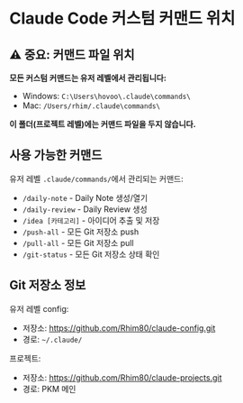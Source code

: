 # Claude Code 커스텀 커맨드 위치

## ⚠️ 중요: 커맨드 파일 위치

**모든 커스텀 커맨드는 유저 레벨에서 관리됩니다:**

- Windows: `C:\Users\hovoo\.claude\commands\`
- Mac: `/Users/rhim/.claude\commands\`

**이 폴더(프로젝트 레벨)에는 커맨드 파일을 두지 않습니다.**

## 사용 가능한 커맨드

유저 레벨 `.claude/commands/`에서 관리되는 커맨드:

- `/daily-note` - Daily Note 생성/열기
- `/daily-review` - Daily Review 생성
- `/idea [카테고리]` - 아이디어 추출 및 저장
- `/push-all` - 모든 Git 저장소 push
- `/pull-all` - 모든 Git 저장소 pull
- `/git-status` - 모든 Git 저장소 상태 확인

## Git 저장소 정보

유저 레벨 config:
- 저장소: https://github.com/Rhim80/claude-config.git
- 경로: `~/.claude/`

프로젝트:
- 저장소: https://github.com/Rhim80/claude-projects.git
- 경로: PKM 메인
